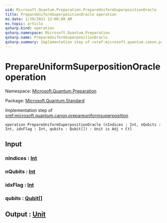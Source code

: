 ```yaml
---
uid: Microsoft.Quantum.Preparation.PrepareUniformSuperpositionOracle
title: PrepareUniformSuperpositionOracle operation
ms.date: 1/29/2021 12:00:00 AM
ms.topic: article
qsharp.kind: operation
qsharp.namespace: Microsoft.Quantum.Preparation
qsharp.name: PrepareUniformSuperpositionOracle
qsharp.summary: Implementation step of <xref:microsoft.quantum.canon.prepareuniformsuperposition>
---
```


# PrepareUniformSuperpositionOracle operation

Namespace: [Microsoft.Quantum.Preparation](xref:Microsoft.Quantum.Preparation)

Package: [Microsoft.Quantum.Standard](https://nuget.org/packages/Microsoft.Quantum.Standard)


Implementation step of <xref:microsoft.quantum.canon.prepareuniformsuperposition>

```qsharp
operation PrepareUniformSuperpositionOracle (nIndices : Int, nQubits : Int, idxFlag : Int, qubits : Qubit[]) : Unit is Adj + Ctl
```


## Input

### nIndices : [Int](xref:microsoft.quantum.lang-ref.int)




### nQubits : [Int](xref:microsoft.quantum.lang-ref.int)




### idxFlag : [Int](xref:microsoft.quantum.lang-ref.int)




### qubits : [Qubit](xref:microsoft.quantum.lang-ref.qubit)[]





## Output : [Unit](xref:microsoft.quantum.lang-ref.unit)

